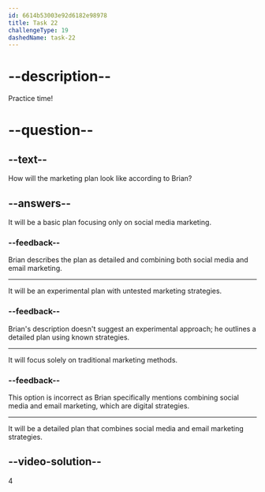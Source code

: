 ```yaml
---
id: 6614b53003e92d6182e98978
title: Task 22
challengeType: 19
dashedName: task-22
---
```


<!--
AUDIO REFERENCE:
Brian: Great! So, we are going to create a detailed marketing plan, combining social media and email marketing. It will help us achieve our goals.
-->

# --description--

Practice time!

# --question--

## --text--

How will the marketing plan look like according to Brian?

## --answers--

It will be a basic plan focusing only on social media marketing.

### --feedback--

Brian describes the plan as detailed and combining both social media and email marketing.

---

It will be an experimental plan with untested marketing strategies.

### --feedback--

Brian's description doesn't suggest an experimental approach; he outlines a detailed plan using known strategies.

---

It will focus solely on traditional marketing methods.

### --feedback--

This option is incorrect as Brian specifically mentions combining social media and email marketing, which are digital strategies.

---

It will be a detailed plan that combines social media and email marketing strategies.

## --video-solution--

4
